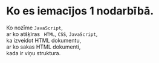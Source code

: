 # Ko es iemacījos 1 nodarbībā.  
Ko nozīme ``JavaScript``,  
ar ko atšķīras ` HTML`, `CSS`, ``JavaScript``,  
ka izveidot HTML dokumentu,  
ar ko sakas HTML dokumenti,  
kada ir viņu struktura.
